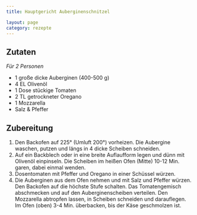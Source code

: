 ```yaml
---
title: Hauptgericht Auberginenschnitzel

layout: page
category: rezepte
---
```


Zutaten
-------
*Für 2 Personen*

- 1 große dicke Auberginen (400-500 g)
- 4 EL Olivenöl
- 1 Dose stückige Tomaten
- 2 TL getrockneter Oregano
- 1 Mozzarella
- Salz & Pfeffer

Zubereitung
-----------
1. Den Backofen auf 225° (Umluft 200°) vorheizen. Die Aubergine waschen, putzen und längs in 4 dicke Scheiben schneiden. 
2. Auf ein Backblech oder in eine breite Auflaufform legen und dünn mit Olivenöl einpinseln. 
Die Scheiben im heißen Ofen (Mitte) 10-12 Min. garen, dabei einmal wenden.
3. Dosentomaten mit Pfeffer und Oregano in einer Schüssel würzen.
4. Die Auberginen aus dem Ofen nehmen und mit Salz und Pfeffer würzen. 
Den Backofen auf die höchste Stufe schalten. Das Tomatengemisch abschmecken und auf den Auberginenscheiben verteilen. 
Den Mozzarella abtropfen lassen, in Scheiben schneiden und darauflegen. 
Im Ofen (oben) 3-4 Min. überbacken, bis der Käse geschmolzen ist.
